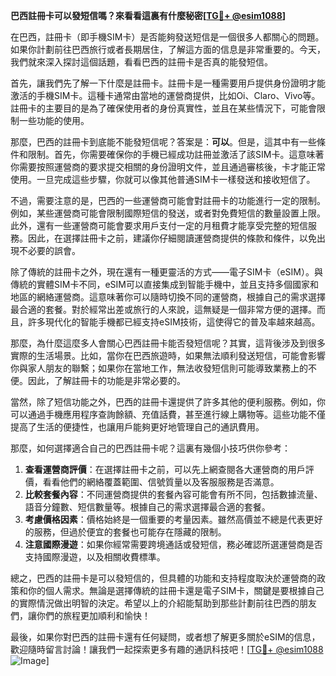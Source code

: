 **巴西註冊卡可以發短信嗎？來看看這裏有什麼秘密[[TG💪+ @esim1088](https://t.me/s/esim1088)]**

在巴西，註冊卡（即手機SIM卡）是否能夠發送短信是一個很多人都關心的問題。如果你計劃前往巴西旅行或者長期居住，了解這方面的信息是非常重要的。今天，我們就來深入探討這個話題，看看巴西的註冊卡是否真的能發短信。

首先，讓我們先了解一下什麼是註冊卡。註冊卡是一種需要用戶提供身份證明才能激活的手機SIM卡。這種卡通常由當地的運營商提供，比如Oi、Claro、Vivo等。註冊卡的主要目的是為了確保使用者的身份真實性，並且在某些情況下，可能會限制一些功能的使用。

那麼，巴西的註冊卡到底能不能發短信呢？答案是：**可以**。但是，這其中有一些條件和限制。首先，你需要確保你的手機已經成功註冊並激活了該SIM卡。這意味著你需要按照運營商的要求提交相關的身份證明文件，並且通過審核後，卡才能正常使用。一旦完成這些步驟，你就可以像其他普通SIM卡一樣發送和接收短信了。

不過，需要注意的是，巴西的一些運營商可能會對註冊卡的功能進行一定的限制。例如，某些運營商可能會限制國際短信的發送，或者對免費短信的數量設置上限。此外，還有一些運營商可能會要求用戶支付一定的月租費才能享受完整的短信服務。因此，在選擇註冊卡之前，建議你仔細閱讀運營商提供的條款和條件，以免出現不必要的誤會。

除了傳統的註冊卡之外，現在還有一種更靈活的方式——電子SIM卡（eSIM）。與傳統的實體SIM卡不同，eSIM可以直接集成到智能手機中，並且支持多個國家和地區的網絡運營商。這意味著你可以隨時切換不同的運營商，根據自己的需求選擇最合適的套餐。對於經常出差或旅行的人來說，這無疑是一個非常方便的選擇。而且，許多現代化的智能手機都已經支持eSIM技術，這使得它的普及率越來越高。

那麼，為什麼這麼多人會關心巴西註冊卡能否發短信呢？其實，這背後涉及到很多實際的生活場景。比如，當你在巴西旅遊時，如果無法順利發送短信，可能會影響你與家人朋友的聯繫；如果你在當地工作，無法收發短信則可能導致業務上的不便。因此，了解註冊卡的功能是非常必要的。

當然，除了短信功能之外，巴西的註冊卡還提供了許多其他的便利服務。例如，你可以通過手機應用程序查詢餘額、充值話費，甚至進行線上購物等。這些功能不僅提高了生活的便捷性，也讓用戶能夠更好地管理自己的通訊費用。

那麼，如何選擇適合自己的巴西註冊卡呢？這裏有幾個小技巧供你參考：

1. **查看運營商評價**：在選擇註冊卡之前，可以先上網查閱各大運營商的用戶評價，看看他們的網絡覆蓋範圍、信號質量以及客服服務是否滿意。
2. **比較套餐內容**：不同運營商提供的套餐內容可能會有所不同，包括數據流量、語音分鐘數、短信數量等。根據自己的需求選擇最合適的套餐。
3. **考慮價格因素**：價格始終是一個重要的考量因素。雖然高價並不總是代表更好的服務，但過於便宜的套餐也可能存在隱藏的限制。
4. **注意國際漫遊**：如果你經常需要跨境通話或發短信，務必確認所選運營商是否支持國際漫遊，以及相關收費標準。

總之，巴西的註冊卡是可以發短信的，但具體的功能和支持程度取決於運營商的政策和你的個人需求。無論是選擇傳統的註冊卡還是電子SIM卡，關鍵是要根據自己的實際情況做出明智的決定。希望以上的介紹能幫助到那些計劃前往巴西的朋友們，讓你們的旅程更加順利和愉快！

最後，如果你對巴西的註冊卡還有任何疑問，或者想了解更多關於eSIM的信息，歡迎隨時留言討論！讓我們一起探索更多有趣的通訊科技吧！[[TG💪+ @esim1088](https://t.me/s/esim1088) ![Image](https://i.postimg.cc/4NQfJmqS/Snipaste-2025-05-13-00-14-12.png)]